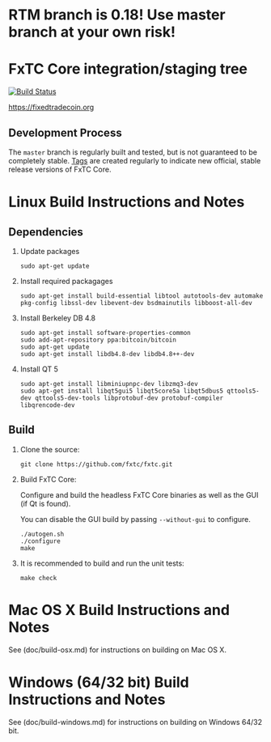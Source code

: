 RTM branch is 0.18! Use master branch at your own risk!
=======================================================

FxTC Core integration/staging tree
==================================

[![Build Status](https://travis-ci.org/fxtc/fxtc.svg?branch=master)](https://travis-ci.org/fxtc/fxtc)

https://fixedtradecoin.org

Development Process
-------------------

The `master` branch is regularly built and tested, but is not guaranteed to be
completely stable. [Tags](https://github.com/fxtc/fxtc/tags) are created
regularly to indicate new official, stable release versions of FxTC Core.

Linux Build Instructions and Notes
==================================

Dependencies
------------
1.  Update packages

        sudo apt-get update

2.  Install required packagages

        sudo apt-get install build-essential libtool autotools-dev automake pkg-config libssl-dev libevent-dev bsdmainutils libboost-all-dev

3.  Install Berkeley DB 4.8

        sudo apt-get install software-properties-common
        sudo add-apt-repository ppa:bitcoin/bitcoin
        sudo apt-get update
        sudo apt-get install libdb4.8-dev libdb4.8++-dev

4.  Install QT 5

        sudo apt-get install libminiupnpc-dev libzmq3-dev
        sudo apt-get install libqt5gui5 libqt5core5a libqt5dbus5 qttools5-dev qttools5-dev-tools libprotobuf-dev protobuf-compiler libqrencode-dev

Build
-----
1.  Clone the source:

        git clone https://github.com/fxtc/fxtc.git

2.  Build FxTC Core:

    Configure and build the headless FxTC Core binaries as well as the GUI (if Qt is found).

    You can disable the GUI build by passing `--without-gui` to configure.
        
        ./autogen.sh
        ./configure
        make

3.  It is recommended to build and run the unit tests:

        make check


Mac OS X Build Instructions and Notes
=====================================
See (doc/build-osx.md) for instructions on building on Mac OS X.



Windows (64/32 bit) Build Instructions and Notes
================================================
See (doc/build-windows.md) for instructions on building on Windows 64/32 bit.
